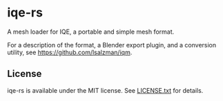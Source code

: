 # iqe-rs
A mesh loader for IQE, a portable and simple mesh format.

For a description of the format, a Blender export plugin, and a conversion utility, see https://github.com/lsalzman/iqm.

## License
iqe-rs is available under the MIT license. See [LICENSE.txt](LICENSE.txt) for details.
